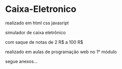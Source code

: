# Caixa-Eletronico 

realizado em html css javasript

simulador de caixa eletrônico

com saque de notas de 2 R$ a 100 R$ 

realizado em aulas de programação web no 1° módulo

segue anexos...
